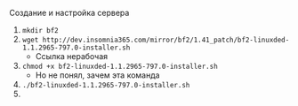 Создание и настройка сервера
1. `mkdir bf2`
2. `wget http://dev.insomnia365.com/mirror/bf2/1.41_patch/bf2-linuxded-1.1.2965-797.0-installer.sh`
   - Ссылка нерабочая
4. `chmod +x bf2-linuxded-1.1.2965-797.0-installer.sh`
   - Но не понял, зачем эта команда
5. `./bf2-linuxded-1.1.2965-797.0-installer.sh`
6. 
